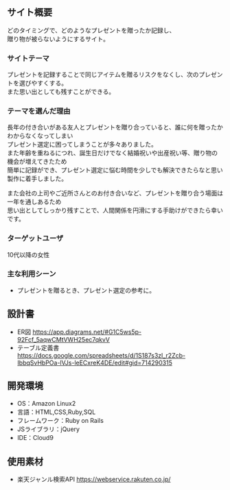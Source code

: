 # <GIFTEMO>

## サイト概要
どのタイミングで、どのようなプレゼントを贈ったか記録し、<br>
贈り物が被らないようにするサイト。

### サイトテーマ
プレゼントを記録することで同じアイテムを贈るリスクをなくし、次のプレゼントを選びやすくする。<br>
また思い出としても残すことができる。

### テーマを選んだ理由
長年の付き合いがある友人とプレゼントを贈り合っていると、誰に何を贈ったかわからなくなってしまい<br>
プレゼント選定に困ってしまうことが多々ありました。<br>
また年齢を重ねるにつれ、誕生日だけでなく結婚祝いや出産祝い等、贈り物の機会が増えてきたため<br>
簡単に記録ができ、プレゼント選定に悩む時間を少しでも解決できたらなと思い製作に着手しました。<br>

また会社の上司やご近所さんとのお付き合いなど、プレゼントを贈り合う場面は一年を通しあるため<br>
思い出としてしっかり残すことで、人間関係を円滑にする手助けができたら幸いです。

### ターゲットユーザ
10代以降の女性

### 主な利用シーン
- プレゼントを贈るとき、プレゼント選定の参考に。

## 設計書
- ER図
<https://app.diagrams.net/#G1C5ws5p-92Fcf_5aqwCMtVWH25ec7qkvV>
- テーブル定義書
<https://docs.google.com/spreadsheets/d/1S187s3zl_r2Zcb-IbbqSvHbPOa-lVJs-leECxreK4DE/edit#gid=714290315>

## 開発環境
- OS：Amazon Linux2
- 言語：HTML,CSS,Ruby,SQL
- フレームワーク：Ruby on Rails
- JSライブラリ：jQuery
- IDE：Cloud9

## 使用素材
- 楽天ジャンル検索API <https://webservice.rakuten.co.jp/>

